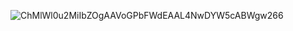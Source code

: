 ![ChMlWl0u2MiIbZOgAAVoGPbFWdEAAL4NwDYW5cABWgw266](https://user-images.githubusercontent.com/113151783/198480638-10541ddc-1d39-4c10-b826-8daa68ae94da.jpg)
